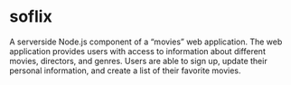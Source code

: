# soflix
A server­side Node.js component of a “movies” web application. The web application provides users with access to information about different movies, directors, and genres. Users are able to sign up, update their personal information, and create a list of their favorite movies.
